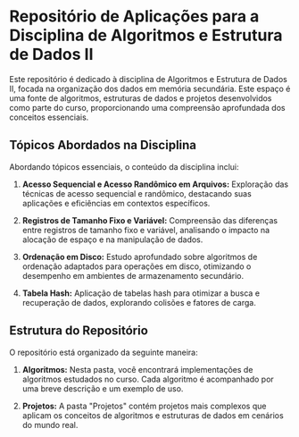 # Repositório de Aplicações para a Disciplina de Algoritmos e Estrutura de Dados II

Este repositório é dedicado à disciplina de Algoritmos e Estrutura de Dados II, focada na organização dos dados em memória secundária. Este espaço é uma fonte de algoritmos, estruturas de dados e projetos desenvolvidos como parte do curso, proporcionando uma compreensão aprofundada dos conceitos essenciais.

## Tópicos Abordados na Disciplina
Abordando tópicos essenciais, o conteúdo da disciplina inclui:

  1. **Acesso Sequencial e Acesso Randômico em Arquivos:** Exploração das técnicas de acesso sequencial e randômico, destacando suas aplicações e eficiências em contextos específicos.
     
  2. **Registros de Tamanho Fixo e Variável:** Compreensão das diferenças entre registros de tamanho fixo e variável, analisando o impacto na alocação de espaço e na manipulação de dados.
     
  3. **Ordenação em Disco:** Estudo aprofundado sobre algoritmos de ordenação adaptados para operações em disco, otimizando o desempenho em ambientes de armazenamento secundário.
     
  4. **Tabela Hash:** Aplicação de tabelas hash para otimizar a busca e recuperação de dados, explorando colisões e fatores de carga.

## Estrutura do Repositório
O repositório está organizado da seguinte maneira:

  1. **Algoritmos:** Nesta pasta, você encontrará implementações de algoritmos estudados no curso. Cada algoritmo é acompanhado por uma breve descrição e um exemplo de uso.
  
  2. **Projetos:** A pasta "Projetos" contém projetos mais complexos que aplicam os conceitos de algoritmos e estruturas de dados em cenários do mundo real.
